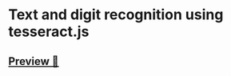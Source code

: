 # Text and digit recognition using tesseract.js
## [Preview 🔗](https://bog-ii.github.io/text-recognition-view/)
